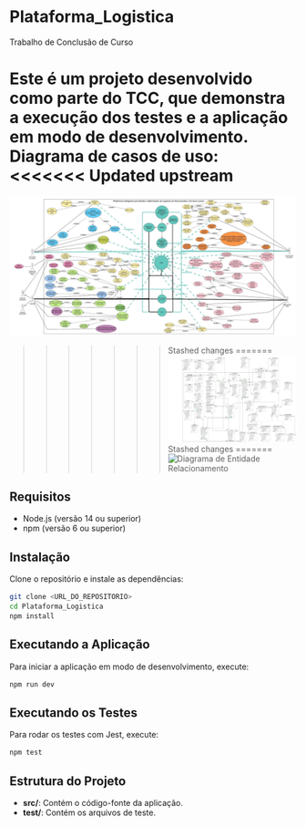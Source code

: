 # Plataforma_Logistica
Trabalho de Conclusão de Curso

Este é um projeto desenvolvido como parte do TCC, que demonstra a execução dos testes e a aplicação em modo de desenvolvimento.
Diagrama de casos de uso:
<<<<<<< Updated upstream
=======
![Diagrama de Casos de Uso](readmeFiles/Diagrama-Casos-Uso-Plataforma-Logistica.jpg)
>>>>>>> Stashed changes
=======
![Diagrama de Entidade Relacionamento](readmeFiles/DER.png)
>>>>>>> Stashed changes
=======
![Diagrama de Entidade Relacionamento](readmeFiles/ClassDiagramTCC.png)


## Requisitos

- Node.js (versão 14 ou superior)
- npm (versão 6 ou superior)

## Instalação

Clone o repositório e instale as dependências:

```bash
git clone <URL_DO_REPOSITORIO>
cd Plataforma_Logistica
npm install
```

## Executando a Aplicação

Para iniciar a aplicação em modo de desenvolvimento, execute:

```bash
npm run dev
```

## Executando os Testes

Para rodar os testes com Jest, execute:

```bash
npm test
```

## Estrutura do Projeto

- **src/**: Contém o código-fonte da aplicação.
- **test/**: Contém os arquivos de teste.
